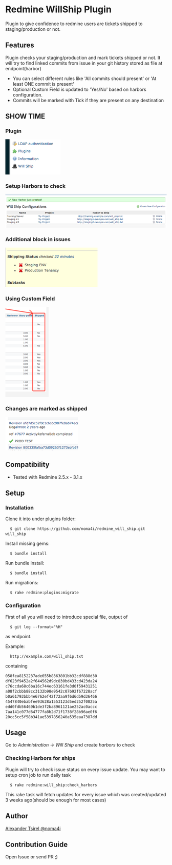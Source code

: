 # Redmine WillShip Plugin

Plugin to give confidence to redmine users are tickets shipped to staging/production or not.

## Features

Plugin checks your staging/production and mark tickets shipped or not. It will try to find linked commits from issue in your git history stored as file at endpoint(harbor)

  * You can select different rules like 'All commits should present' or 'At least ONE commit is present'
  * Optional Custom Field is updated to 'Yes/No' based on harbors configuration.
  * Commits will be marked with Tick if they are present on any destination

## SHOW TIME
### Plugin
![Plugin](screenshots/list.png?raw=true)
### Setup Harbors to check
![Plugin](screenshots/harbors.png?raw=true)
### Additional block in issues
![Plugin](screenshots/issue.png?raw=true)
### Using Custom Field
![Plugin](screenshots/column.png?raw=true)
### Changes are marked as shipped
![Plugin](screenshots/changeset.png?raw=true)


## Compatibility
  - Tested with Redmine 2.5.x - 3.1.x

## Setup
### Installation
Clone it into under plugins folder:
````
  $ git clone https://github.com/noma4i/redmine_will_ship.git will_ship
````
Install missing gems:
````
  $ bundle install
````
Run bundle install:
````
  $ bundle install
````
Run migrations:
````
  $ rake redmine:plugins:migrate
````
### Configuration

First of all you will need to introduce special file, output of
````
  $ git log --format="%H"
````
as endpoint.

Example:
````
  http://example.com/will_ship.txt
````

containing
````
058fea8152237ade655b8363801bb32cdf888d30
df623f9452a2f644562d9dc830bd433cd423da24
c76ccda68c6ba16c744ec63161fe3d0f59431251
a08f2cbbb88cc3132b98e9542c07b92f67228acf
b0a61793bbb4e6762ef42f72aa9f6d6d59d36466
4547840ebabfee93628a1553123d5ed252f0825a
edd0fdb56469b1de3f2ba8961121ae252ac0accc
7aa141c077d64777fa8b2d71f1738f28b96ae0f6
20cc5cc5f58b341ae5397856240a535eaa7387dd
````
## Usage

Go to *Administration -> Will Ship* and create *harbors* to check

### Checking Harbors for ships

Plugin will try to check issue status on every issue update. You may want to setup cron job to run daily task

````
  $ rake redmine:will_ship:check_harbors
````

This rake task will fetch updates for every issue which was created/updated 3 weeks ago(should be enough for most cases)

## Author

[Alexander Tsirel @noma4i](https://github.com/noma4i)

## Contribution Guide

Open Issue or send PR ;)
